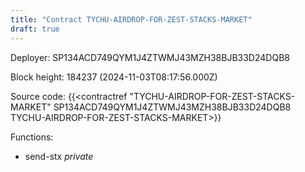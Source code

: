 ```yaml
---
title: "Contract TYCHU-AIRDROP-FOR-ZEST-STACKS-MARKET"
draft: true
---
```

Deployer: SP134ACD749QYM1J4ZTWMJ43MZH38BJB33D24DQB8


 



Block height: 184237 (2024-11-03T08:17:56.000Z)

Source code: {{<contractref "TYCHU-AIRDROP-FOR-ZEST-STACKS-MARKET" SP134ACD749QYM1J4ZTWMJ43MZH38BJB33D24DQB8 TYCHU-AIRDROP-FOR-ZEST-STACKS-MARKET>}}

Functions:

* send-stx _private_
